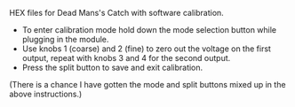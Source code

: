 HEX files for Dead Mans's Catch with software calibration.

* To enter calibration mode hold down the mode selection button while plugging in the module.
* Use knobs 1 (coarse) and 2 (fine) to zero out the voltage on the first output, repeat with knobs 3 and 4 for the second output.
* Press the split button to save and exit calibration.

(There is a chance I have gotten the mode and split buttons mixed up in the above instructions.)

